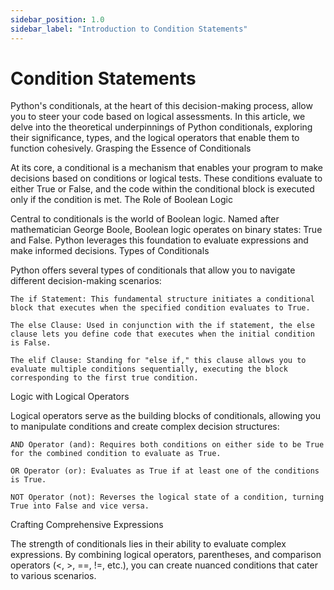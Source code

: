 ```yaml
---
sidebar_position: 1.0
sidebar_label: "Introduction to Condition Statements"
---
```


# Condition Statements

Python's conditionals, at the heart of this decision-making process, allow you to steer your code based on logical assessments. In this article, we delve into the theoretical underpinnings of Python conditionals, exploring their significance, types, and the logical operators that enable them to function cohesively.
Grasping the Essence of Conditionals

At its core, a conditional is a mechanism that enables your program to make decisions based on conditions or logical tests. These conditions evaluate to either True or False, and the code within the conditional block is executed only if the condition is met.
The Role of Boolean Logic

Central to conditionals is the world of Boolean logic. Named after mathematician George Boole, Boolean logic operates on binary states: True and False. Python leverages this foundation to evaluate expressions and make informed decisions.
Types of Conditionals

Python offers several types of conditionals that allow you to navigate different decision-making scenarios:

    The if Statement: This fundamental structure initiates a conditional block that executes when the specified condition evaluates to True.

    The else Clause: Used in conjunction with the if statement, the else clause lets you define code that executes when the initial condition is False.

    The elif Clause: Standing for "else if," this clause allows you to evaluate multiple conditions sequentially, executing the block corresponding to the first true condition.

Logic with Logical Operators

Logical operators serve as the building blocks of conditionals, allowing you to manipulate conditions and create complex decision structures:

    AND Operator (and): Requires both conditions on either side to be True for the combined condition to evaluate as True.

    OR Operator (or): Evaluates as True if at least one of the conditions is True.

    NOT Operator (not): Reverses the logical state of a condition, turning True into False and vice versa.

Crafting Comprehensive Expressions

The strength of conditionals lies in their ability to evaluate complex expressions. By combining logical operators, parentheses, and comparison operators (<, >, ==, !=, etc.), you can create nuanced conditions that cater to various scenarios.